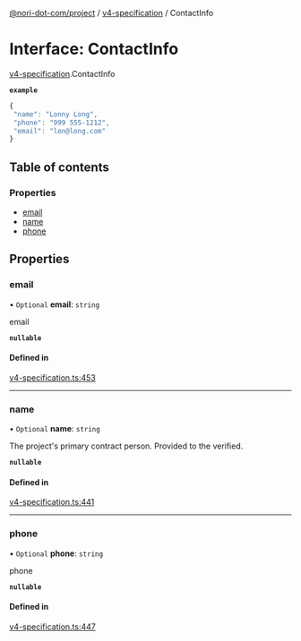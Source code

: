 [@nori-dot-com/project](../README.md) / [v4-specification](../modules/v4_specification.md) / ContactInfo

# Interface: ContactInfo

[v4-specification](../modules/v4_specification.md).ContactInfo

**`example`**

```js
{
 "name": "Lonny Long",
 "phone": "999 555-1212",
 "email": "lon@long.com"
}
```

## Table of contents

### Properties

- [email](v4_specification.ContactInfo.md#email)
- [name](v4_specification.ContactInfo.md#name)
- [phone](v4_specification.ContactInfo.md#phone)

## Properties

### email

• `Optional` **email**: `string`

email

**`nullable`**

#### Defined in

[v4-specification.ts:453](https://github.com/nori-dot-eco/nori-dot-com/blob/8cfa392/packages/project/src/v4-specification.ts#L453)

___

### name

• `Optional` **name**: `string`

The project's primary contract person.  Provided to the verified.

**`nullable`**

#### Defined in

[v4-specification.ts:441](https://github.com/nori-dot-eco/nori-dot-com/blob/8cfa392/packages/project/src/v4-specification.ts#L441)

___

### phone

• `Optional` **phone**: `string`

phone

**`nullable`**

#### Defined in

[v4-specification.ts:447](https://github.com/nori-dot-eco/nori-dot-com/blob/8cfa392/packages/project/src/v4-specification.ts#L447)
